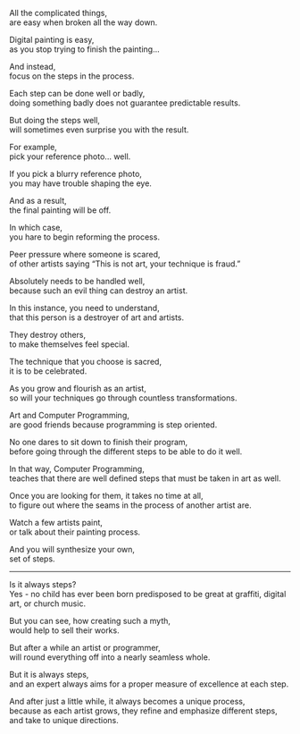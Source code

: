 All the complicated things,\
are easy when broken all the way down.

Digital painting is easy,\
as you stop trying to finish the painting...

And instead,\
focus on the steps in the process.

Each step can be done well or badly,\
doing something badly does not guarantee predictable results.

But doing the steps well,\
will sometimes even surprise you with the result.

For example,\
pick your reference photo... well.

If you pick a blurry reference photo,\
you may have trouble shaping the eye.

And as a result,\
the final painting will be off.

In which case,\
you hare to begin reforming the process.

Peer pressure where someone is scared,\
of other artists saying “This is not art, your technique is fraud.”

Absolutely needs to be handled well,\
because such an evil thing can destroy an artist.

In this instance, you need to understand,\
that this person is a destroyer of art and artists.

They destroy others,\
to make themselves feel special.

The technique that you choose is sacred,\
it is to be celebrated.

As you grow and flourish as an artist,\
so will your techniques go through countless transformations.

Art and Computer Programming,\
are good friends because programming is step oriented.

No one dares to sit down to finish their program,\
before going through the different steps to be able to do it well.

In that way, Computer Programming,\
teaches that there are well defined steps that must be taken in art as well.

Once you are looking for them, it takes no time at all,\
to figure out where the seams in the process of another artist are.

Watch a few artists paint,\
or talk about their painting process.

And you will synthesize your own,\
set of steps.

---

Is it always steps?\
Yes - no child has ever been born predisposed to be great at graffiti, digital art, or church music.

But you can see, how creating such a myth,\
would help to sell their works.

But after a while an artist or programmer,\
will round everything off into a nearly seamless whole.

But it is always steps,\
and an expert always aims for a proper measure of excellence at each step.

And after just a little while, it always becomes a unique process,\
because as each artist grows, they refine and emphasize different steps, and take to unique directions.
